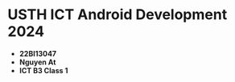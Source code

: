 USTH ICT Android Development 2024
========================================

* **22BI13047**
* **Nguyen At**
* **ICT B3 Class 1**
